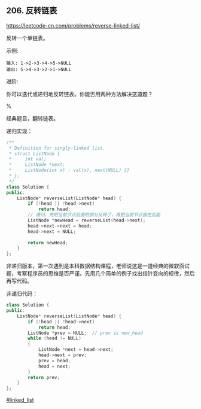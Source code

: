 ## 206. 反转链表

https://leetcode-cn.com/problems/reverse-linked-list/

反转一个单链表。

示例:

```
输入: 1->2->3->4->5->NULL
输出: 5->4->3->2->1->NULL
```

进阶:

你可以迭代或递归地反转链表。你能否用两种方法解决这道题？

%

经典题目，翻转链表。

递归实现：

```cpp
/**
 * Definition for singly-linked list.
 * struct ListNode {
 *     int val;
 *     ListNode *next;
 *     ListNode(int x) : val(x), next(NULL) {}
 * };
 */
class Solution {
public:
    ListNode* reverseList(ListNode* head) {
        if (!head || !head->next)
            return head;
        // 递归，先把当前节点后面的部分反转了，再把当前节点接在后面
        ListNode *newHead = reverseList(head->next);
        head->next->next = head;
        head->next = NULL;
        
        return newHead;
    }
};
```

非递归版本，第一次遇到是本科数据结构课程，老师说这是一道经典的微软面试题，考察程序员的思维是否严谨。先用几个简单的例子找出指针变向的规律，然后再写代码。

非递归代码：

```cpp
class Solution {
public:
    ListNode* reverseList(ListNode* head) {
        if (!head || !head->next)
            return head;
        ListNode *prev = NULL;  // prev is new_head
        while (head != NULL)
        {
            ListNode *next = head->next;
            head->next = prev;
            prev = head;
            head = next;
        }
        return prev;
    }
};
```

[#linked_list]()
